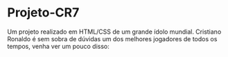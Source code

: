 # Projeto-CR7
 Um projeto realizado em HTML/CSS de um grande ídolo mundial. Cristiano Ronaldo é sem sobra de dúvidas um dos melhores jogadores de todos os tempos, venha ver um pouco disso:
